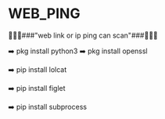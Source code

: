 # WEB_PING
👾👾👾###"web link or ip ping can scan"###👾👾👾


➡️ pkg install python3
➡️ pkg install openssl

➡️ pip install lolcat

➡️ pip install figlet

➡️ pip install subprocess
